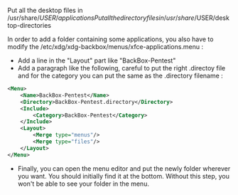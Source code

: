 Put all the desktop files in /usr/share/$USER/applications   
Put all the directory files in /usr/share/$USER/desktop-directories  
  
In order to add a folder containing some applications, you also have to modify the /etc/xdg/xdg-backbox/menus/xfce-applications.menu :
* Add a line in the "Layout" part like "<Menuname>BackBox-Pentest</Menuname>"
* Add a paragraph like the following, careful to put the right .directoy file and for the category you can put the same as the .directory filename :
```xml
<Menu>
    <Name>BackBox-Pentest</Name>
    <Directory>BackBox-Pentest.directory</Directory>
    <Include>
        <Category>BackBox-Pentest</Category>
    </Include>
    <Layout>
        <Merge type="menus"/>
        <Merge type="files"/>
    </Layout>
</Menu>
```

* Finally, you can open the menu editor and put the newly folder wherever you want. You should initially find it at the bottom. Without this step, you won't be able to see your folder in the menu. 
